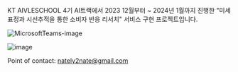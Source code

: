 KT AIVLESCHOOL 4기 AI트랙에서 2023 12월부터 ~ 2024년 1월까지 진행한 
"미세표정과 시선추적을 통한 소비자 반응 리서치" 서비스 구현 프로젝트입니다. 

![MicrosoftTeams-image](https://github.com/natelynate/aivle_bigproject/assets/119924119/5be36631-7526-4fb3-860b-837baaa622dc)



![image](https://github.com/natelynate/aivle_bigproject/assets/119924119/2758f3f5-cc43-4624-ad5d-934bf30591d3)



Point of contact:
nately2nate@gmail.com

